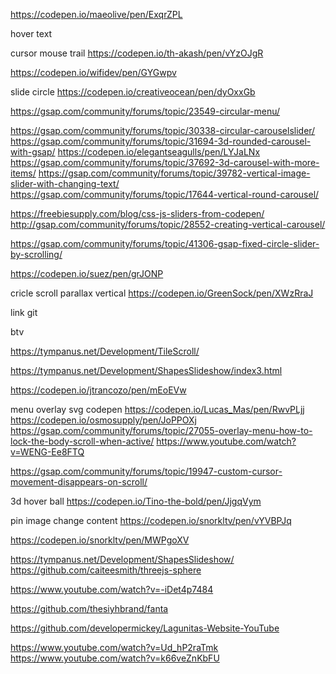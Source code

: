 <!-- https://codepen.io/GreenSock/pen/XJrrYpE -->
<!-- https://codepen.io/GreenSock/pen/xxWdeMK -->
<!-- https://gsap.com/docs/v3/Plugins/Observer/ -->

<!-- https://www.youtube.com/watch?v=cLn3y7Lm1tc&t=49s -->

<!-- gió biển treo -->
<!-- https://codepen.io/GreenSock/pen/qBzvvgj -->
<!-- filter -->
<!-- https://codepen.io/GreenSock/pen/VwJVJQV -->

<!-- css animation show item grid -->
<!-- https://codepen.io/GreenSock/pen/WNqKpGL -->
<!-- https://cdn.jsdelivr.net/npm/gsap@3.12.5/dist/Observer.min.js -->

<!-- https://gsap.com/community/forums/topic/31492-parallaximage-full-reveal-on-scroll-using-scrolltrigger-and-some-css-hacks/ -->

<!-- hover text -->
<!-- https://codepen.io/Juxtopposed/pen/mdQaNbG -->

<!-- slider -->
<!-- https://www.youtube.com/watch?v=OTjmnF27ADk -->

<!-- slider -->
<!-- https://www.youtube.com/watch?v=OTjmnF27ADk -->

<!-- slider -->
<!-- https://www.youtube.com/watch?v=OTjmnF27ADk -->

<!-- webgl -->
<!-- https://seeren.github.io/liquify-js/ -->
<!-- text -->
<!-- https://codepen.io/aniketkr/pen/jOxpoYb -->

<!-- https://codepen.io/GreenSock/pens/tags/?selected_tag=text-effects&cursor=ZD0xJm89MCZwPTg= -->

<!-- https://gsap.com/community/forums/topic/24798-scrolltrigger-reverse-stagger/ -->

<!-- css button -->
<!-- https://codepen.io/mKaran243/pen/xxWOZqX -->

https://codepen.io/maeolive/pen/ExqrZPL

<!-- multi scroll -->
<!-- https://codepen.io/ux-designer22/full/abRgXoP -->

hover text

<!-- https://gsap.com/community/forums/topic/38710-how-to-create-gsap-hover-split-text/ -->

cursor mouse trail
https://codepen.io/th-akash/pen/vYzOJgR

<!-- hover circle  -->

https://codepen.io/wifidev/pen/GYGwpv

<!-- https://codepen.io/Uzair-3455/pen/RwwJoQz -->

slide circle
https://codepen.io/creativeocean/pen/dyOxxGb

https://gsap.com/community/forums/topic/23549-circular-menu/

https://gsap.com/community/forums/topic/30338-circular-carouselslider/
https://gsap.com/community/forums/topic/31694-3d-rounded-carousel-with-gsap/
https://codepen.io/elegantseagulls/pen/LYJaLNx
https://gsap.com/community/forums/topic/37692-3d-carousel-with-more-items/
https://gsap.com/community/forums/topic/39782-vertical-image-slider-with-changing-text/
https://gsap.com/community/forums/topic/17644-vertical-round-carousel/

https://freebiesupply.com/blog/css-js-sliders-from-codepen/
http://gsap.com/community/forums/topic/28552-creating-vertical-carousel/

https://gsap.com/community/forums/topic/41306-gsap-fixed-circle-slider-by-scrolling/

<!-- slide doc la -->

https://codepen.io/suez/pen/grJONP

cricle scroll parallax vertical
https://codepen.io/GreenSock/pen/XWzRraJ

link git

<!-- https://github.com/codrops -->

btv

<!-- https://tympanus.net/Development/OnScrollLayoutFormations/ -->
<!-- https://tympanus.net/Development/OnScrollShapeMorph/ -->

https://tympanus.net/Development/TileScroll/

<!-- slider -->

https://tympanus.net/Development/ShapesSlideshow/index3.html

https://codepen.io/jtrancozo/pen/mEoEVw

<!-- https://tympanus.net/Development/LiquidDistortion/index5.html -->

menu overlay svg codepen
https://codepen.io/Lucas_Mas/pen/RwvPLjj
https://codepen.io/osmosupply/pen/JoPPOXj
https://gsap.com/community/forums/topic/27055-overlay-menu-how-to-lock-the-body-scroll-when-active/
https://www.youtube.com/watch?v=WENG-Ee8FTQ

https://gsap.com/community/forums/topic/19947-custom-cursor-movement-disappears-on-scroll/

3d hover ball
https://codepen.io/Tino-the-bold/pen/JjgqVym

pin image change content
https://codepen.io/snorkltv/pen/vYVBPJq

https://codepen.io/snorkltv/pen/MWPgoXV

https://tympanus.net/Development/ShapesSlideshow/
https://github.com/caiteesmith/threejs-sphere

<!-- scroll product image -->

https://www.youtube.com/watch?v=-iDet4p7484

https://github.com/thesiyhbrand/fanta

https://github.com/developermickey/Lagunitas-Website-YouTube

<!-- three js -->

https://www.youtube.com/watch?v=Ud_hP2raTmk
https://www.youtube.com/watch?v=k66veZnKbFU